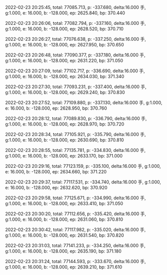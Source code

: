 2022-02-23 20:25:45, total: 77085.713, p: -337.680, delta:16.000 手, g:1.000, e: 16.000, b: -128.000, ep: 2625.840, bp: 370.440

2022-02-23 20:26:06, total: 77082.794, p: -337.160, delta:16.000 手, g:1.000, e: 16.000, b: -128.000, ep: 2628.520, bp: 370.710

2022-02-23 20:26:27, total: 77076.638, p: -337.250, delta:16.000 手, g:1.000, e: 16.000, b: -128.000, ep: 2627.950, bp: 370.650

2022-02-23 20:26:48, total: 77090.377, p: -337.180, delta:16.000 手, g:1.000, e: 16.000, b: -128.000, ep: 2631.220, bp: 371.050

2022-02-23 20:27:09, total: 77102.717, p: -336.690, delta:16.000 手, g:1.000, e: 16.000, b: -128.000, ep: 2634.030, bp: 371.340

2022-02-23 20:27:30, total: 77093.231, p: -337.400, delta:16.000 手, g:1.000, e: 16.000, b: -128.000, ep: 2629.240, bp: 370.830

2022-02-23 20:27:52, total: 77109.880, p: -337.130, delta:16.000 手, g:1.000, e: 16.000, b: -128.000, ep: 2628.950, bp: 370.760

2022-02-23 20:28:12, total: 77089.830, p: -336.790, delta:16.000 手, g:1.000, e: 16.000, b: -128.000, ep: 2628.970, bp: 370.720

2022-02-23 20:28:34, total: 77105.921, p: -335.790, delta:16.000 手, g:1.000, e: 16.000, b: -128.000, ep: 2630.690, bp: 370.810

2022-02-23 20:28:55, total: 77135.781, p: -334.830, delta:16.000 手, g:1.000, e: 16.000, b: -128.000, ep: 2633.170, bp: 371.000

2022-02-23 20:29:16, total: 77123.159, p: -335.100, delta:16.000 手, g:1.000, e: 16.000, b: -128.000, ep: 2634.660, bp: 371.220

2022-02-23 20:29:37, total: 77117.531, p: -334.740, delta:16.000 手, g:1.000, e: 16.000, b: -128.000, ep: 2632.620, bp: 370.920

2022-02-23 20:29:58, total: 77125.671, p: -334.990, delta:16.000 手, g:1.000, e: 16.000, b: -128.000, ep: 2633.410, bp: 371.050

2022-02-23 20:30:20, total: 77112.656, p: -335.420, delta:16.000 手, g:1.000, e: 16.000, b: -128.000, ep: 2631.060, bp: 370.810

2022-02-23 20:30:42, total: 77117.982, p: -335.020, delta:16.000 手, g:1.000, e: 16.000, b: -128.000, ep: 2631.540, bp: 370.820

2022-02-23 20:31:03, total: 77141.233, p: -334.250, delta:16.000 手, g:1.000, e: 16.000, b: -128.000, ep: 2635.190, bp: 371.180

2022-02-23 20:31:24, total: 77144.593, p: -333.670, delta:16.000 手, g:1.000, e: 16.000, b: -128.000, ep: 2639.210, bp: 371.610